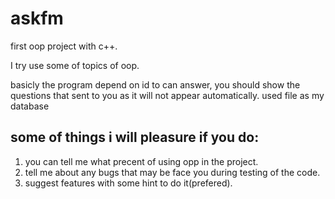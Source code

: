 # askfm
first oop project with c++.

I try use some of topics of oop.

basicly the program depend on id to can answer, you should show the questions that sent to you as it will not appear automatically.
used file as my database

## some of things i will pleasure if you do:
1. you can tell me what precent of using opp in the project.
2. tell me about any bugs that may be face you during testing of the code.
3. suggest features with some hint to do it(prefered).

